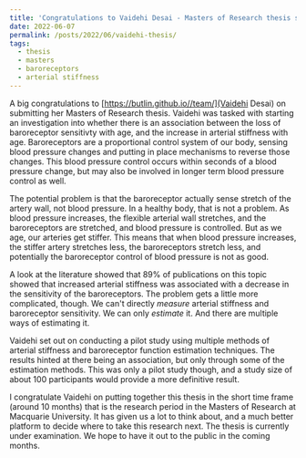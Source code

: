 ```yaml
---
title: 'Congratulations to Vaidehi Desai - Masters of Research thesis submitted on the links between blood pressure regulation through the baroreceptors and arterial stiffness'
date: 2022-06-07
permalink: /posts/2022/06/vaidehi-thesis/
tags:
  - thesis
  - masters
  - baroreceptors
  - arterial stiffness
---
```


A big congratulations to [https://butlin.github.io//team/](Vaidehi Desai) on submitting her Masters of Research thesis. Vaidehi was tasked with starting an investigation into whether there is an association between the loss of baroreceptor sensitivty with age, and the increase in arterial stiffness with age. Baroreceptors are a proportional control system of our body, sensing blood pressure changes and putting in place mechanisms to reverse those changes. This blood pressure control occurs within seconds of a blood pressure change, but may also be involved in longer term blood pressure control as well.

The potential problem is that the baroreceptor actually sense stretch of the artery wall, not blood pressure. In a healthy body, that is not a problem. As blood pressure increases, the flexible arterial wall stretches, and the baroreceptors are stretched, and blood pressure is controlled. But as we age, our arteries get stiffer. This means that when blood pressure increases, the stiffer artery stretches less, the baroreceptors stretch less, and potentially the baroreceptor control of blood pressure is not as good.

A look at the literature showed that 89% of publications on this topic showed that increased arterial stiffness was associated with a decrease in the sensitivity of the baroreceptors. The problem gets a little more complicated, though. We can't directly *measure* arterial stiffness and baroreceptor sensitivity. We can only *estimate* it. And there are multiple ways of estimating it.

Vaidehi set out on conducting a pilot study using multiple methods of arterial stiffness and baroreceptor function estimation techniques. The results hinted at there being an association, but only through some of the estimation methods. This was only a pilot study though, and a study size of about 100 participants would provide a more definitive result.

I congratulate Vaidehi on putting together this thesis in the short time frame (around 10 months) that is the research period in the Masters of Research at Macquarie University. It has given us a lot to think about, and a much better platform to decide where to take this research next. The thesis is currently under examination. We hope to have it out to the public in the coming months.